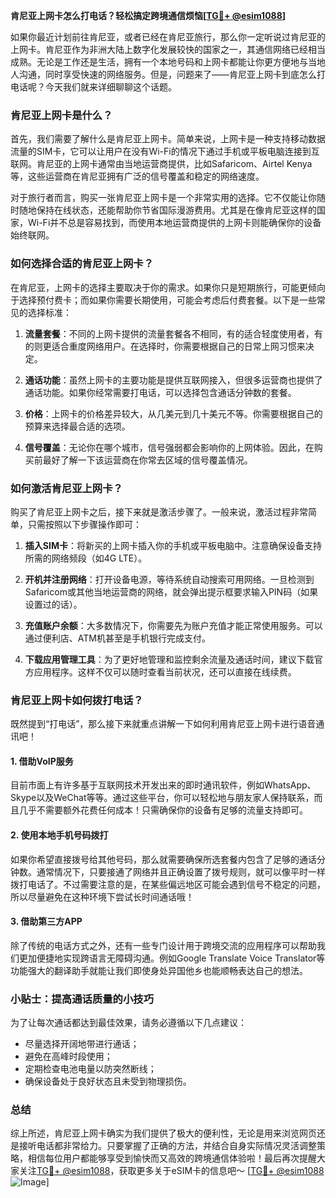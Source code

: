 **肯尼亚上网卡怎么打电话？轻松搞定跨境通信烦恼[[TG💪+ @esim1088](https://t.me/s/esim1088)]**

如果你最近计划前往肯尼亚，或者已经在肯尼亚旅行，那么你一定听说过肯尼亚的上网卡。肯尼亚作为非洲大陆上数字化发展较快的国家之一，其通信网络已经相当成熟。无论是工作还是生活，拥有一个本地号码和上网卡都能让你更方便地与当地人沟通，同时享受快速的网络服务。但是，问题来了——肯尼亚上网卡到底怎么打电话呢？今天我们就来详细聊聊这个话题。

### 肯尼亚上网卡是什么？

首先，我们需要了解什么是肯尼亚上网卡。简单来说，上网卡是一种支持移动数据流量的SIM卡，它可以让用户在没有Wi-Fi的情况下通过手机或平板电脑连接到互联网。肯尼亚的上网卡通常由当地运营商提供，比如Safaricom、Airtel Kenya等，这些运营商在肯尼亚拥有广泛的信号覆盖和稳定的网络速度。

对于旅行者而言，购买一张肯尼亚上网卡是一个非常实用的选择。它不仅能让你随时随地保持在线状态，还能帮助你节省国际漫游费用。尤其是在像肯尼亚这样的国家，Wi-Fi并不总是容易找到，而使用本地运营商提供的上网卡则能确保你的设备始终联网。

### 如何选择合适的肯尼亚上网卡？

在肯尼亚，上网卡的选择主要取决于你的需求。如果你只是短期旅行，可能更倾向于选择预付费卡；而如果你需要长期使用，可能会考虑后付费套餐。以下是一些常见的选择标准：

1. **流量套餐**：不同的上网卡提供的流量套餐各不相同，有的适合轻度使用者，有的则更适合重度网络用户。在选择时，你需要根据自己的日常上网习惯来决定。
   
2. **通话功能**：虽然上网卡的主要功能是提供互联网接入，但很多运营商也提供了通话功能。如果你经常需要打电话，可以选择包含通话分钟数的套餐。

3. **价格**：上网卡的价格差异较大，从几美元到几十美元不等。你需要根据自己的预算来选择最合适的选项。

4. **信号覆盖**：无论你在哪个城市，信号强弱都会影响你的上网体验。因此，在购买前最好了解一下该运营商在你常去区域的信号覆盖情况。

### 如何激活肯尼亚上网卡？

购买了肯尼亚上网卡之后，接下来就是激活步骤了。一般来说，激活过程非常简单，只需按照以下步骤操作即可：

1. **插入SIM卡**：将新买的上网卡插入你的手机或平板电脑中。注意确保设备支持所需的网络频段（如4G LTE）。

2. **开机并注册网络**：打开设备电源，等待系统自动搜索可用网络。一旦检测到Safaricom或其他当地运营商的网络，就会弹出提示框要求输入PIN码（如果设置过的话）。

3. **充值账户余额**：大多数情况下，你需要先为账户充值才能正常使用服务。可以通过便利店、ATM机甚至是手机银行完成支付。

4. **下载应用管理工具**：为了更好地管理和监控剩余流量及通话时间，建议下载官方应用程序。这样不仅可以随时查看当前状况，还可以直接在线续费。

### 肯尼亚上网卡如何拨打电话？

既然提到“打电话”，那么接下来就重点讲解一下如何利用肯尼亚上网卡进行语音通讯吧！

#### 1. 借助VoIP服务
目前市面上有许多基于互联网技术开发出来的即时通讯软件，例如WhatsApp、Skype以及WeChat等等。通过这些平台，你可以轻松地与朋友家人保持联系，而且几乎不需要额外花费任何成本！只需确保你的设备有足够的流量支持即可。

#### 2. 使用本地手机号码拨打
如果你希望直接拨号给其他号码，那么就需要确保所选套餐内包含了足够的通话分钟数。通常情况下，只要接通了网络并且正确设置了拨号规则，就可以像平时一样拨打电话了。不过需要注意的是，在某些偏远地区可能会遇到信号不稳定的问题，所以尽量避免在这种环境下尝试长时间通话哦！

#### 3. 借助第三方APP
除了传统的电话方式之外，还有一些专门设计用于跨境交流的应用程序可以帮助我们更加便捷地实现跨语言无障碍沟通。例如Google Translate Voice Translator等功能强大的翻译助手就能让我们即使身处异国他乡也能顺畅表达自己的想法。

### 小贴士：提高通话质量的小技巧

为了让每次通话都达到最佳效果，请务必遵循以下几点建议：
- 尽量选择开阔地带进行通话；
- 避免在高峰时段使用；
- 定期检查电池电量以防突然断线；
- 确保设备处于良好状态且未受到物理损伤。

### 总结

综上所述，肯尼亚上网卡确实为我们提供了极大的便利性，无论是用来浏览网页还是接听电话都非常给力。只要掌握了正确的方法，并结合自身实际情况灵活调整策略，相信每位用户都能够享受到愉快而又高效的跨境通信体验啦！最后再次提醒大家关注[TG💪+ @esim1088](https://t.me/s/esim1088)，获取更多关于eSIM卡的信息吧～ [[TG💪+ @esim1088](https://t.me/s/esim1088) ![Image](https://i.postimg.cc/4NQfJmqS/Snipaste-2025-05-13-00-14-12.png)]